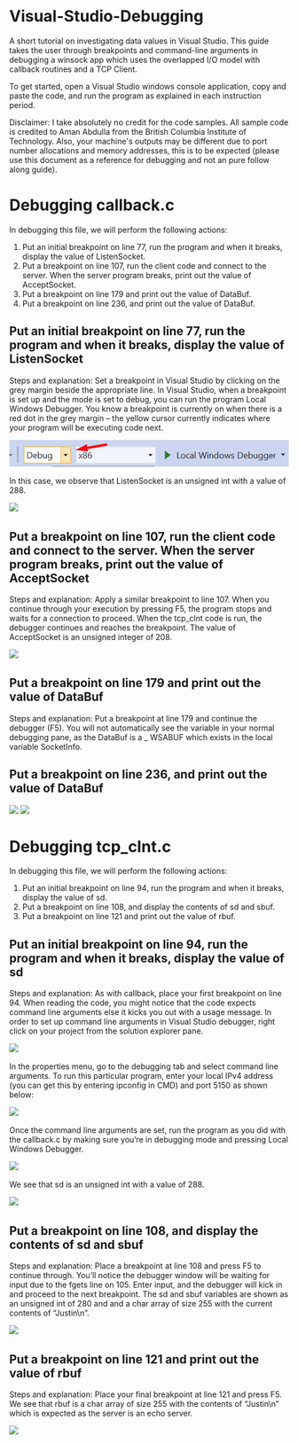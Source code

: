 # Visual-Studio-Debugging
A short tutorial on investigating data values in Visual Studio. This guide takes the user through breakpoints and command-line arguments in debugging a winsock app which uses the overlapped I/O model with callback routines and a TCP Client.

To get started, open a Visual Studio windows console application, copy and paste the code, and run the program as explained in each instruction period.

Disclaimer: I take absolutely no credit for the code samples. All sample code is credited to Aman Abdulla from the British Columbia Institute of Technology. Also, your machine's outputs may be different due to port number allocations and memory addresses, this is to be expected (please use this document as a reference for debugging and not an pure follow along guide).

# Debugging callback.c

In debugging this file, we will perform the following actions:

1. Put an initial breakpoint on line 77, run the program and when it breaks, display the value of ListenSocket.
2. Put a breakpoint on line 107, run the client code and connect to the server. When the server program breaks, print out the value of AcceptSocket.
3. Put a breakpoint on line 179 and print out the value of DataBuf.
4. Put a breakpoint on line 236, and print out the value of DataBuf.

## Put an initial breakpoint on line 77, run the program and when it breaks, display the value of ListenSocket

Steps and explanation: Set a breakpoint in Visual Studio by clicking on the grey margin beside the appropriate line. In Visual Studio, when a breakpoint is set up and the mode is set to debug, you can run the program Local Windows Debugger. You know a breakpoint is currently on when there is a red dot in the grey margin – the yellow cursor currently indicates where your program will be executing code next.

![](/Images/1.png)

In this case, we observe that ListenSocket is an unsigned int with a value of 288.

![](Images/2)

## Put a breakpoint on line 107, run the client code and connect to the server. When the server program breaks, print out the value of AcceptSocket

Steps and explanation: Apply a similar breakpoint to line 107. When you continue through your execution by pressing F5, the program stops and waits for a connection to proceed. When the tcp_clnt code is run, the debugger continues and reaches the breakpoint.
The value of AcceptSocket is an unsigned integer of 208.

![](Images/3)

## Put a breakpoint on line 179 and print out the value of DataBuf

Steps and explanation: Put a breakpoint at line 179 and continue the debugger (F5). You will not automatically see the variable in your normal debugging pane, as the DataBuf is a _ WSABUF which exists in the local variable SocketInfo.

## Put a breakpoint on line 236, and print out the value of DataBuf

![](Images/4)
![](Images/5)


# Debugging tcp_clnt.c

In debugging this file, we will perform the following actions:

1. Put an initial breakpoint on line 94, run the program and when it breaks, display the value of sd.
2. Put a breakpoint on line 108, and display the contents of sd and sbuf.
3. Put a breakpoint on line 121 and print out the value of rbuf.

## Put an initial breakpoint on line 94, run the program and when it breaks, display the value of sd

Steps and explanation: As with callback, place your first breakpoint on line 94. When reading the code, you might notice that the code expects command line arguments else it kicks you out with a usage message.
In order to set up command line arguments in Visual Studio debugger, right click on your project from the solution explorer pane.

![](Images/6)

In the properties menu, go to the debugging tab and select command line arguments. To run this particular program, enter your local IPv4 address (you can get this by entering ipconfig in CMD) and port 5150 as shown below:

![](Images/7)

Once the command line arguments are set, run the program as you did with the callback.c by making sure you’re in debugging mode and pressing Local Windows Debugger.

![](Images/1)

We see that sd is an unsigned int with a value of 288.

![](Images/8)

## Put a breakpoint on line 108, and display the contents of sd and sbuf

Steps and explanation: Place a breakpoint at line 108 and press F5 to continue through. You’ll notice the debugger window will be waiting for input due to the fgets line on 105. Enter input, and the debugger will kick in and proceed to the next breakpoint.
The sd and sbuf variables are shown as an unsigned int of 280 and and a char array of size 255 with the current contents of “Justin\n”.

![](Images/9)

## Put a breakpoint on line 121 and print out the value of rbuf

Steps and explanation: Place your final breakpoint at line 121 and press F5. We see that rbuf is a char array of size 255 with the contents of “Justin\n” which is expected as the server is an echo server.

![](Images/10)
